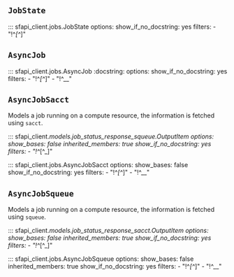 ## `JobState`
::: sfapi_client.jobs.JobState
    options:
        show_if_no_docstring: yes
        filters:
            - "!^_[^_]"

## `AsyncJob`
::: sfapi_client.jobs.AsyncJob
    :docstring:
    options:
        show_if_no_docstring: yes
        filters:
            - "!^_[^_]"
            - "!^__"

## `AsyncJobSacct`

Models a job running on a compute resource, the information is fetched using `sacct`.

<!-- mkdocsstring doesn't display inherited pydantic members, so we fake
by include the parent explicitly. -->
::: sfapi_client._models.job_status_response_squeue.OutputItem
    options:
        show_bases: false
        inherited_members: true
        show_if_no_docstring: yes
        filters:
            - "!^_[^_]"

::: sfapi_client.jobs.AsyncJobSacct
    options:
        show_bases: false
        show_if_no_docstring: yes
        filters:
            - "!^_[^_]"
            - "!^__"

## `AsyncJobSqueue`

Models a job running on a compute resource, the information is fetched using `squeue`.

<!-- mkdocsstring doesn't display inherited pydantic members, so we fake
by include the parent explicitly. -->
::: sfapi_client._models.job_status_response_sacct.OutputItem
    options:
        show_bases: false
        inherited_members: true
        show_if_no_docstring: yes
        filters:
            - "!^_[^_]"

::: sfapi_client.jobs.AsyncJobSqueue
    options:
        show_bases: false
        inherited_members: true
        show_if_no_docstring: yes
        filters:
            - "!^_[^_]"
            - "!^__"
